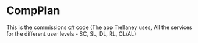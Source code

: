 # CompPlan
This is the commissions c# code (The app Trellaney uses, All the services for the different user levels - SC, SL, DL, RL, CL/AL)
